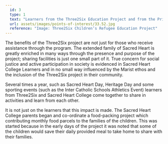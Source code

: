 ```yaml
---
  id: 3
  type: 1
  text: "Learners from the Three2Six Education Project and from the Primary School play games together after Sacred Heart Day Mass, June 2016."
  url: assets/images/points-of-interest/33.52.jpg
  reference: "Image: Three2Six Children’s Refugee Education Project"
---
```

The benefits of the Three2Six project are not just for those who receive assistance through the program. The extended family of Sacred Heart is greatly enriched in many ways through the presence and purpose of the project; sharing facilities is just one small part of it. True concern for social justice and active participation in society is evidenced in Sacred Heart College Learners and in no small way influenced by the Marist ethos and the inclusion of the Three2Six project in their community.

Several times a year, such as Sacred Heart Day, Heritage Day and some sporting events (such as the Inter Catholic Schools Athletics Event) learners from Three2Six and Sacred Heart College come together to share in activities and learn from each other.

It is not just on the learners that this impact is made. The Sacred Heart College parents began and co-ordinate a food-packing project which contributing monthly food parcels to the families of the children. This was started because in the early days of the project it was noted that some of the children would save their daily provided meal to take home to share with their families. 


